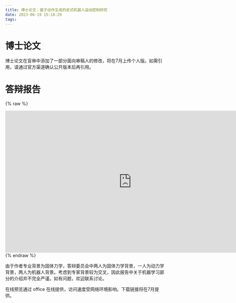 ```yaml
---
title: 博士论文：基于动作生成的足式机器人运动控制研究
date: 2023-06-19 15:18:29
tags:
---
```


# 博士论文

博士论文在盲审中添加了一部分面向审稿人的修改，将在7月上传个人版。如需引用，请通过官方渠道确认公开版本后再引用。

# 答辩报告

{% raw %}
<iframe src="https://onedrive.live.com/embed?resid=CC8A8CA04F54FC82%2149639&amp;authkey=%21AI-c--sDoJECOKI&amp;em=2&amp;wdAr=1.7777777777777777" width="800px" height="450px" frameborder="0">这是嵌入 <a target="_blank" href="https://office.com">Microsoft Office</a> 演示文稿，由 <a target="_blank" href="https://office.com/webapps">Office</a> 提供支持。</iframe>
{% endraw %}

由于作者专业背景为固体力学，答辩委员会中两人为固体力学背景，一人为动力学背景，两人为机器人背景。考虑到专家背景较为交叉，因此报告中关于机器学习部分的介绍并不完全严谨。如有问题，欢迎联系讨论。

在线预览通过 office 在线提供，访问速度受网络环境影响。下载链接将在7月提供。